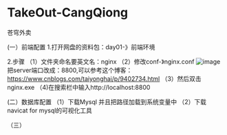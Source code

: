 # TakeOut-CangQiong
苍穹外卖

(一）前端配置
1.打开网盘的资料包：day01-》前端环境

2.步骤
（1）文件夹命名要英文名：nginx
（2）修改conf-》nginx.conf
![image](https://github.com/user-attachments/assets/734db5ce-990f-456f-8796-a1aa1ea791be)
把server端口改成：8800,可以参考这个博客：https://www.cnblogs.com/taiyonghai/p/9402734.html
（3）然后双击nginx.exe
（4)在搜索栏中输入http://localhost:8800


(二）数据库配置
（1）下载Mysql 并且把路径加载到系统变量中
（2）下载navicat for mysql的可视化工具

（三）
